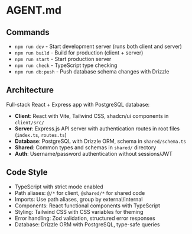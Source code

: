 # AGENT.md

## Commands
- `npm run dev` - Start development server (runs both client and server)
- `npm run build` - Build for production (client + server)
- `npm run start` - Start production server
- `npm run check` - TypeScript type checking
- `npm run db:push` - Push database schema changes with Drizzle

## Architecture
Full-stack React + Express app with PostgreSQL database:
- **Client**: React with Vite, Tailwind CSS, shadcn/ui components in `client/src/`
- **Server**: Express.js API server with authentication routes in root files (`index.ts`, `routes.ts`)
- **Database**: PostgreSQL with Drizzle ORM, schema in `shared/schema.ts`
- **Shared**: Common types and schemas in `shared/` directory
- **Auth**: Username/password authentication without sessions/JWT

## Code Style
- TypeScript with strict mode enabled
- Path aliases: `@/*` for client, `@shared/*` for shared code
- Imports: Use path aliases, group by external/internal
- Components: React functional components with TypeScript
- Styling: Tailwind CSS with CSS variables for theming
- Error handling: Zod validation, structured error responses
- Database: Drizzle ORM with PostgreSQL, type-safe queries
